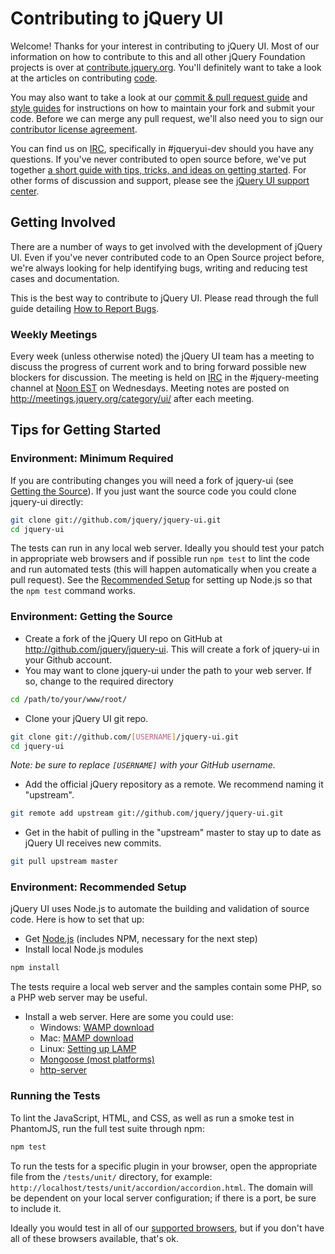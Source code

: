 # Contributing to jQuery UI

Welcome! Thanks for your interest in contributing to jQuery UI. Most of our information on how to contribute to this and all other jQuery Foundation projects is over at [contribute.jquery.org](http://contribute.jquery.org). You'll definitely want to take a look at the articles on contributing [code](http://contribute.jquery.org/code).

You may also want to take a look at our [commit & pull request guide](http://contribute.jquery.org/commits-and-pull-requests/) and [style guides](http://contribute.jquery.org/style-guide/) for instructions on how to maintain your fork and submit your code. Before we can merge any pull request, we'll also need you to sign our [contributor license agreement](http://contribute.jquery.org/cla).

You can find us on [IRC](http://irc.jquery.org), specifically in #jqueryui-dev should you have any questions. If you've never contributed to open source before, we've put together [a short guide with tips, tricks, and ideas on getting started](http://contribute.jquery.org/open-source/). For other forms of discussion and support, please see the [jQuery UI support center](http://jqueryui.com/support/).

## Getting Involved

There are a number of ways to get involved with the development of jQuery UI. Even if you've never contributed code to an Open Source project before, we're always looking for help identifying bugs, writing and reducing test cases and documentation.

This is the best way to contribute to jQuery UI. Please read through the full guide detailing [How to Report Bugs](http://contribute.jquery.org/bug-reports/).

### Weekly Meetings

Every week (unless otherwise noted) the jQuery UI team has a meeting to discuss the progress of current work and to bring forward possible new blockers for discussion. The meeting is held on [IRC](http://irc.jquery.org) in the #jquery-meeting channel at [Noon EST](http://www.timeanddate.com/worldclock/fixedtime.html?month=1&day=17&year=2011&hour=12&min=0&sec=0&p1=43) on Wednesdays. Meeting notes are posted on http://meetings.jquery.org/category/ui/ after each meeting.

## Tips for Getting Started

### Environment: Minimum Required

If you are contributing changes you will need a fork of jquery-ui (see [Getting the Source](#environment-getting-the-source)). If you just want the source code you could clone jquery-ui directly:

```bash
git clone git://github.com/jquery/jquery-ui.git
cd jquery-ui
```

The tests can run in any local web server. Ideally you should test your patch in appropriate web browsers and if possible run `npm test` to lint the code and run automated tests (this will happen automatically when you create a pull request). See the [Recommended Setup](#environment-recommended-setup) for setting up Node.js so that the `npm test` command works.

### Environment: Getting the Source

* Create a fork of the jQuery UI repo on GitHub at http://github.com/jquery/jquery-ui. This will create a fork of jquery-ui in your Github account.
* You may want to clone jquery-ui under the path to your web server. If so, change to the required directory

```bash
cd /path/to/your/www/root/
```

* Clone your jQuery UI git repo.

```bash
git clone git://github.com/[USERNAME]/jquery-ui.git
cd jquery-ui
```

*Note: be sure to replace `[USERNAME]` with your GitHub username.*

* Add the official jQuery repository as a remote. We recommend naming it "upstream".

```bash
git remote add upstream git://github.com/jquery/jquery-ui.git
```

* Get in the habit of pulling in the "upstream" master to stay up to date as jQuery UI receives new commits.

```bash
git pull upstream master
```

### Environment: Recommended Setup

jQuery UI uses Node.js to automate the building and validation of source code. Here is how to set that up:

* Get [Node.js](http://nodejs.org/) (includes NPM, necessary for the next step)
* Install local Node.js modules

```bash
npm install
```

The tests require a local web server and the samples contain some PHP, so a PHP web server may be useful.

* Install a web server. Here are some you could use:
  * Windows: [WAMP download](http://www.wampserver.com/en/)
  * Mac: [MAMP download](http://www.mamp.info/en/index.html)
  * Linux: [Setting up LAMP](https://www.linux.com/learn/tutorials/288158-easy-lamp-server-installation)
  * [Mongoose (most platforms)](http://code.google.com/p/mongoose/)
  * [http-server](https://www.npmjs.com/package/http-server)

### Running the Tests

To lint the JavaScript, HTML, and CSS, as well as run a smoke test in PhantomJS, run the full test suite through npm:

```bash
npm test
```

To run the tests for a specific plugin in your browser, open the appropriate file from the `/tests/unit/` directory, for example: `http://localhost/tests/unit/accordion/accordion.html`. The domain will be dependent on your local server configuration; if there is a port, be sure to include it.

Ideally you would test in all of our [supported browsers](http://jqueryui.com/browser-support/), but if you don't have all of these browsers available, that's ok.
